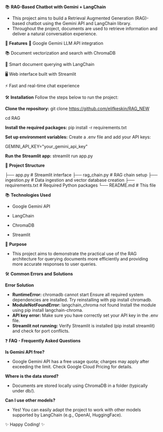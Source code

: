 📚 **RAG-Based Chatbot with Gemini + LangChain**

* This project aims to build a Retrieval Augmented Generation (RAG)-based chatbot using the Gemini API and LangChain library.
* Throughout the project, documents are used to retrieve information and deliver a natural conversation experience.

🚀 **Features**
🌟 Google Gemini LLM API integration

📚 Document vectorization and search with ChromaDB

🧠 Smart document querying with LangChain

🖥️ Web interface built with Streamlit

⚡ Fast and real-time chat experience

🛠️ **Installation**
Follow the steps below to run the project:

**Clone the repository:**
git clone https://github.com/elifkeskin/RAG_NEW

cd RAG

**Install the required packages:**
pip install -r requirements.txt

**Set up environment variables:**
Create a .env file and add your API keys:

GEMINI_API_KEY="your_gemini_api_key"

**Run the Streamlit app:**
streamlit run app.py

📄 **Project Structure**


├── app.py               # Streamlit interface
├── rag_chain.py         # RAG chain setup
├── ingestion.py         # Data ingestion and vector database creation
├── requirements.txt     # Required Python packages
└── README.md            # This file


📚 **Technologies Used**

* Google Gemini API

* LangChain

* ChromaDB

* Streamlit

🎯 **Purpose**

* This project aims to demonstrate the practical use of the RAG architecture for querying documents more efficiently and providing more accurate responses to user queries.

🛠️ **Common Errors and Solutions**

**Error	Solution**
* **RuntimeError:**  chromadb cannot start	Ensure all required system dependencies are installed. Try reinstalling with pip install chromadb.
* **ModuleNotFoundError:** langchain_chroma not found	Install the module using pip install langchain-chroma.
* **API key error:** 	Make sure you have correctly set your API key in the .env file.
* **Streamlit not running:**	Verify Streamlit is installed (pip install streamlit) and check for port conflicts.

❓ **FAQ - Frequently Asked Questions**

**Is Gemini API free?**
* Google Gemini API has a free usage quota; charges may apply after exceeding the limit. Check Google Cloud Pricing for details.

**Where is the data stored?**
* Documents are stored locally using ChromaDB in a folder (typically under db/).

**Can I use other models?**
* Yes! You can easily adapt the project to work with other models supported by LangChain (e.g., OpenAI, HuggingFace).

✨ Happy Coding! ✨
